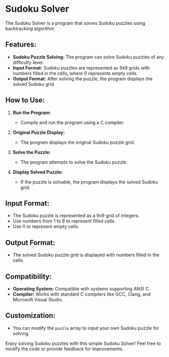 # Sudoku Solver

The Sudoku Solver is a program that solves Sudoku puzzles using backtracking algorithm.

## Features:

- **Sudoku Puzzle Solving:** The program can solve Sudoku puzzles of any difficulty level.
- **Input Format:** Sudoku puzzles are represented as 9x9 grids with numbers filled in the cells, where 0 represents empty cells.
- **Output Format:** After solving the puzzle, the program displays the solved Sudoku grid.

## How to Use:

1. **Run the Program:**
   - Compile and run the program using a C compiler.

2. **Original Puzzle Display:**
   - The program displays the original Sudoku puzzle grid.

3. **Solve the Puzzle:**
   - The program attempts to solve the Sudoku puzzle.

4. **Display Solved Puzzle:**
   - If the puzzle is solvable, the program displays the solved Sudoku grid.

## Input Format:

- The Sudoku puzzle is represented as a 9x9 grid of integers.
- Use numbers from 1 to 9 to represent filled cells.
- Use 0 to represent empty cells.

## Output Format:

- The solved Sudoku puzzle grid is displayed with numbers filled in the cells.

## Compatibility:

- **Operating System:** Compatible with systems supporting ANSI C.
- **Compiler:** Works with standard C compilers like GCC, Clang, and Microsoft Visual Studio.

## Customization:

- You can modify the `puzzle` array to input your own Sudoku puzzle for solving.

Enjoy solving Sudoku puzzles with this simple Sudoku Solver! Feel free to modify the code or provide feedback for improvements.
